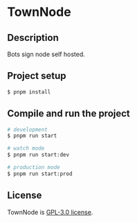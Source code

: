 # TownNode

## Description

Bots sign node self hosted.

## Project setup

```bash
$ pnpm install
```

## Compile and run the project

```bash
# development
$ pnpm run start

# watch mode
$ pnpm run start:dev

# production mode
$ pnpm run start:prod
```

## License

TownNode is [GPL-3.0 license](https://github.com/CalvinLeeC7E/TownNode/blob/main/LICENSE).
